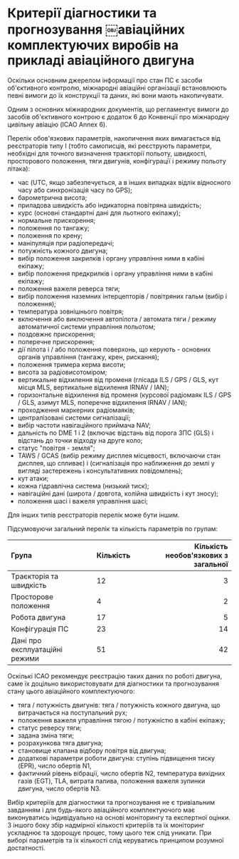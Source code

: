 Критерії діагностики та прогнозування ￼авіаційних комплектуючих виробів на прикладі авіаційного двигуна
=================

Оскільки основним джерелом інформації про стан ПС є засоби об'єктивного контролю, міжнародні авіаційні організації встановлюють певні вимоги до їх конструкції та даних, які вони мають накопичувати.

Одним з основних міжнародних документів, що регламентує вимоги до засобів об'єктивного контрою є додаток 6 до Конвенції про міжнародну цивільну авіацію (ICAO Annex 6).

Перелік обов'язкових параметрів, накопичення яких вимагається від реєстраторів типу І (тобто самописців, які реєструють параметри, необхідні для точного визначення траєкторії польоту, швидкості, просторового положення, тяги двигунів, конфігурації і режиму польоту літака):

- час (UТС, якщо забезпечується, а в інших випадках відлік відносного часу або синхронізація часу по GPS);
- барометрична висота;
- приладова швидкість або індикаторна повітряна швидкість;
- курс (основні стандартні дані для льотного екіпажу);
- нормальне прискорення;
- положення по тангажу;
- положення по крену;
- маніпуляція при радіопередачі;
- потужність кожного двигуна;
- вибір положення закрилків і органу управління ними в кабіні екіпажу;
- вибір положення предкрилків і органу управління ними в кабіні екіпажу;
- положення важеля реверса тяги;
- вибір положення наземних інтерцепторів / повітряних гальм (вибір і положення);
- температура зовнішнього повітря;
- включення або виключення автопілота / автомата тяги / режиму автоматичної системи управління польотом;
- поздовжнє прискорення;
- поперечне прискорення;
- дії пілота і / або положення поверхонь, що керують - основних органів управління (тангажу, крен, рискання);
- положення тримера керма висоти;
- висота за радіовисотоміром;
- вертикальне відхилення від променя (глісада ILS / GPS / GLS, кут місця MLS, вертикальне відхилення IRNAV / IAN);
- горизонтальне відхилення від променя (курсової радіомаяк ILS / GPS / GLS, азимут MLS, поперечне відхилення IRNAV / IAN);
- проходження маркерних радіомаяків;
- централізовані системи сигналізації;
- вибір частоти навігаційного приймача NAV;
- дальність по DME 1 і 2 (включає відстань від порога ЗПС (GLS) і відстань до точки відходу на друге коло;
- статус "повітря - земля";
- TAWS / GCAS (вибір режиму дисплея місцевості, включаючи стан дисплея, що спливає) і (сигналізація про наближення до землі у вигляді застережень і консультативних повідомлень);
- кут атаки;
- кожна гідравлічна система (низький тиск);
- навігаційні дані (широта / довгота, колійна швидкість і кут зносу);
- положення шасі і важеля управління шасі;

Для інших типів реєстраторів перелік може бути іншим.

Підсумовуючи загальний перелік та кількість параметрів по групам:

| Група | Кількість | Кількість необов'язкових з загальної |
| :--------------------- | ------------ | ------------:|
| Траєкторія та швидкість | 12 | 3 |
| Просторове положення  | 4 | 2 |
| Робота двигуна | 17 | 5 |
| Конфігурація ПС | 23 | 14  |
| Дані про експлуатаційні режими | 51 | 42 |

Оскількі ICAO рекомендує реєстрацію таких даних по роботі двигуна, саме їх доцільно використовувати для діагностики та прогнозування стану цього авіаційного комплектуючого:

- тяга / потужність двигунів: тяга / потужність кожного двигуна, що витрачається на поступальний рух;
- положення важеля управління тягою / потужністю в кабіні екіпажу;
- статус реверсу тяги;
- задана зміна тяги;
- розрахункова тяга двигуна;
- становище клапана відбору повітря від двигуна;
- додаткові параметри роботи двигуна: ступінь підвищення тиску (EPR), число обертів N1,
- фактичний рівень вібрації, число обертів N2, температура вихідних газів (EGT), TLA, витрата палива, положення важеля зупинки двигуна, число обертів N3.

Вибір критеріїв для діагностики та прогнозування не є тривіальним завданням і для будь-якого авіаційного комплектуючого має виконуватись індивідуально на основі моніторингу та експертної оцінки. З іншого боку збір надмірної кількості критеріїв та їх моніторинг ускладнює та здорощує процес, тому цього теж слід уникати. При виборі параметрів та їх кількості слід керуватись принципом розумної достатності.
